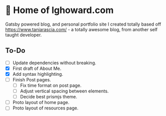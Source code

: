# 🚀  Home of lghoward.com

Gatsby powered blog, and personal portfolio site I created totally based off https://www.taniarascia.com/ - a totally awesome blog, from another self taught developer.

## To-Do
- [ ] Update dependencies without breaking.
- [x] First draft of About Me.
- [x] Add syntax highlighting.
- [ ] Finish Post pages.
  - [ ] Fix time format on post page.
  - [ ] Adjust vertical spacing between elements.
  - [ ] Decide best prismjs theme.
- [ ] Proto layout of home page.
- [ ] Proto layout of resources page.